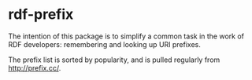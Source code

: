 rdf-prefix
==========

The intention of this package is to simplify a common task in the work of RDF
developers: remembering and looking up URI prefixes.

The prefix list is sorted by popularity, and is pulled regularly from
http://prefix.cc/.
